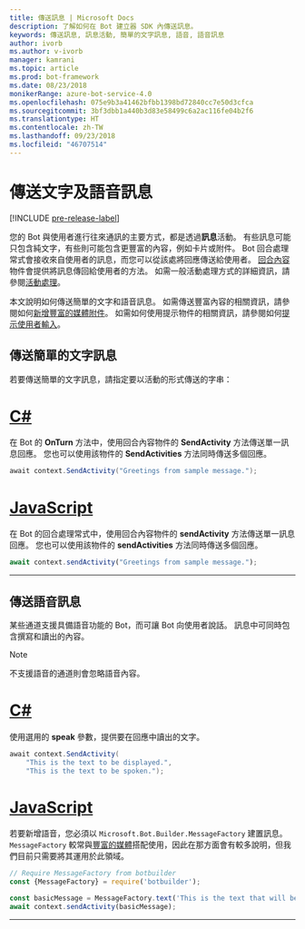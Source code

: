 ```yaml
---
title: 傳送訊息 | Microsoft Docs
description: 了解如何在 Bot 建立器 SDK 內傳送訊息。
keywords: 傳送訊息, 訊息活動, 簡單的文字訊息, 語音, 語音訊息
author: ivorb
ms.author: v-ivorb
manager: kamrani
ms.topic: article
ms.prod: bot-framework
ms.date: 08/23/2018
monikerRange: azure-bot-service-4.0
ms.openlocfilehash: 075e9b3a41462bfbb1398bd72840cc7e50d3cfca
ms.sourcegitcommit: 3bf3dbb1a440b3d83e58499c6a2ac116fe04b2f6
ms.translationtype: HT
ms.contentlocale: zh-TW
ms.lasthandoff: 09/23/2018
ms.locfileid: "46707514"
---
```

# <a name="send-text-and-spoken-messages"></a>傳送文字及語音訊息

[!INCLUDE [pre-release-label](../includes/pre-release-label.md)]

您的 Bot 與使用者進行往來通訊的主要方式，都是透過**訊息**活動。 有些訊息可能只包含純文字，有些則可能包含更豐富的內容，例如卡片或附件。 Bot 回合處理常式會接收來自使用者的訊息，而您可以從該處將回應傳送給使用者。 [回合內容](bot-builder-concept-activity-processing.md#turn-context)物件會提供將訊息傳回給使用者的方法。 如需一般活動處理方式的詳細資訊，請參閱[活動處理](bot-builder-concept-activity-processing.md)。

本文說明如何傳送簡單的文字和語音訊息。 如需傳送豐富內容的相關資訊，請參閱如何[新增豐富的媒體附件](bot-builder-howto-add-media-attachments.md)。 如需如何使用提示物件的相關資訊，請參閱如何[提示使用者輸入](bot-builder-prompts.md)。

## <a name="send-a-simple-text-message"></a>傳送簡單的文字訊息

若要傳送簡單的文字訊息，請指定要以活動的形式傳送的字串：

# <a name="ctabcsharp"></a>[C#](#tab/csharp)

在 Bot 的 **OnTurn** 方法中，使用回合內容物件的 **SendActivity** 方法傳送單一訊息回應。 您也可以使用該物件的 **SendActivities** 方法同時傳送多個回應。

```cs
await context.SendActivity("Greetings from sample message.");
```

# <a name="javascripttabjavascript"></a>[JavaScript](#tab/javascript)

在 Bot 的回合處理常式中，使用回合內容物件的 **sendActivity** 方法傳送單一訊息回應。 您也可以使用該物件的 **sendActivities** 方法同時傳送多個回應。

```javascript
await context.sendActivity("Greetings from sample message.");
```

---

## <a name="send-a-spoken-message"></a>傳送語音訊息

某些通道支援具備語音功能的 Bot，而可讓 Bot 向使用者說話。 訊息中可同時包含撰寫和讀出的內容。

> [!NOTE]
> 不支援語音的通道則會忽略語音內容。

# <a name="ctabcsharp"></a>[C#](#tab/csharp)

使用選用的 **speak** 參數，提供要在回應中讀出的文字。

```cs
await context.SendActivity(
    "This is the text to be displayed.",
    "This is the text to be spoken.");
```

# <a name="javascripttabjavascript"></a>[JavaScript](#tab/javascript)

若要新增語音，您必須以 `Microsoft.Bot.Builder.MessageFactory` 建置訊息。 `MessageFactory` 較常與[豐富的媒體](bot-builder-howto-add-media-attachments.md)搭配使用，因此在那方面會有較多說明，但我們目前只需要將其運用於此領域。

```javascript
// Require MessageFactory from botbuilder
const {MessageFactory} = require('botbuilder');

const basicMessage = MessageFactory.text('This is the text that will be displayed.', 'This is the text that will be spoken.');
await context.sendActivity(basicMessage);
```

---
